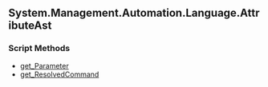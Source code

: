 ## System.Management.Automation.Language.AttributeAst


### Script Methods


* [get_Parameter](get_Parameter.md)
* [get_ResolvedCommand](get_ResolvedCommand.md)
